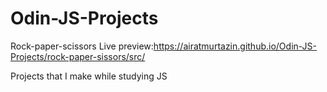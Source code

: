 # Odin-JS-Projects
Rock-paper-scissors
Live preview:https://airatmurtazin.github.io/Odin-JS-Projects/rock-paper-sissors/src/

Projects that I make while studying JS
